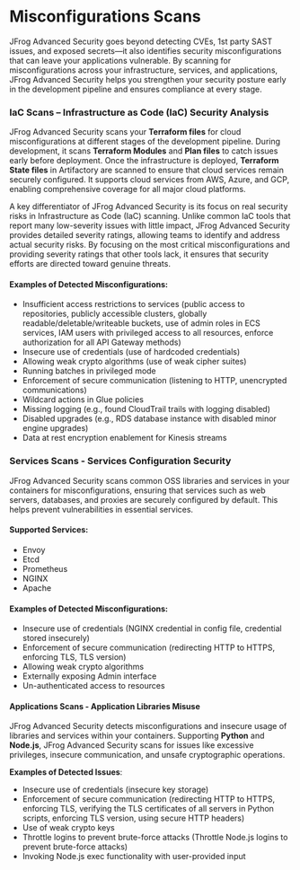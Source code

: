 # Misconfigurations Scans

JFrog Advanced Security goes beyond detecting CVEs, 1st party SAST issues, and exposed secrets—it also identifies security misconfigurations that can leave your applications vulnerable. By scanning for misconfigurations across your infrastructure, services, and applications, JFrog Advanced Security helps you strengthen your security posture early in the development pipeline and ensures compliance at every stage.

### IaC Scans – Infrastructure as Code (IaC) Security Analysis

JFrog Advanced Security scans your **Terraform files** for cloud misconfigurations at different stages of the development pipeline. During development, it scans **Terraform Modules** and **Plan files** to catch issues early before deployment. Once the infrastructure is deployed, **Terraform State files** in Artifactory are scanned to ensure that cloud services remain securely configured. It supports cloud services from AWS, Azure, and GCP, enabling comprehensive coverage for all major cloud platforms.

A key differentiator of JFrog Advanced Security is its focus on real security risks in Infrastructure as Code (IaC) scanning. Unlike common IaC tools that report many low-severity issues with little impact, JFrog Advanced Security provides detailed severity ratings, allowing teams to identify and address actual security risks. By focusing on the most critical misconfigurations and providing severity ratings that other tools lack, it ensures that security efforts are directed toward genuine threats.

#### **Examples of Detected Misconfigurations**:

* Insufficient access restrictions to services (public access to repositories, publicly accessible clusters, globally readable/deletable/writeable buckets, use of admin roles in ECS services, IAM users with privileged access to all resources, enforce authorization for all API Gateway methods)
* Insecure use of credentials (use of hardcoded credentials)
* Allowing weak crypto algorithms (use of weak cipher suites)
* Running batches in privileged mode
* Enforcement of secure communication (listening to HTTP, unencrypted communications)
* Wildcard actions in Glue policies
* Missing logging (e.g., found CloudTrail trails with logging disabled)
* Disabled upgrades (e.g., RDS database instance with disabled minor engine upgrades)
* Data at rest encryption enablement for Kinesis streams

### Services Scans - Services Configuration Security <a href="#uuid-58e1bcf7-4260-c0bf-5b4b-32c67d2757a7_bridgehead-idm455673167603843399558218115" id="uuid-58e1bcf7-4260-c0bf-5b4b-32c67d2757a7_bridgehead-idm455673167603843399558218115"></a>

JFrog Advanced Security scans common OSS libraries and services in your containers for misconfigurations, ensuring that services such as web servers, databases, and proxies are securely configured by default. This helps prevent vulnerabilities in essential services.

#### **Supported Services:**

* Envoy
* Etcd
* Prometheus
* NGINX
* Apache

#### **Examples of Detected Misconfigurations**:

* Insecure use of credentials (NGINX credential in config file, credential stored insecurely)
* Enforcement of secure communication (redirecting HTTP to HTTPS, enforcing TLS, TLS version)
* Allowing weak crypto algorithms
* Externally exposing Admin interface
* Un-authenticated access to resources

#### Applications Scans - Application Libraries Misuse <a href="#uuid-58e1bcf7-4260-c0bf-5b4b-32c67d2757a7_bridgehead-idm4599339870576033995583152195" id="uuid-58e1bcf7-4260-c0bf-5b4b-32c67d2757a7_bridgehead-idm4599339870576033995583152195"></a>

JFrog Advanced Security detects misconfigurations and insecure usage of libraries and services within your containers. Supporting **Python** and **Node.js**, JFrog Advanced Security scans for issues like excessive privileges, insecure communication, and unsafe cryptographic operations.

**Examples of Detected Issues**:

* Insecure use of credentials (insecure key storage)
* Enforcement of secure communication (redirecting HTTP to HTTPS, enforcing TLS, verifying the TLS certificates of all servers in Python scripts, enforcing TLS version, using secure HTTP headers)
* Use of weak crypto keys
* Throttle logins to prevent brute-force attacks (Throttle Node.js logins to prevent brute-force attacks)
* Invoking Node.js exec functionality with user-provided input
